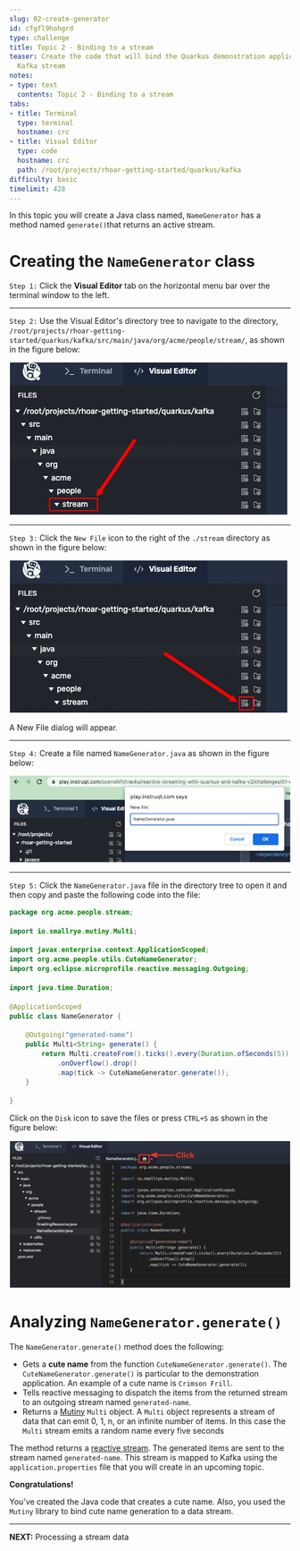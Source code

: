 ```yaml
---
slug: 02-create-generator
id: cfgfl9hohgrd
type: challenge
title: Topic 2 - Binding to a stream
teaser: Create the code that will bind the Quarkus demonstration application to a
  Kafka stream
notes:
- type: text
  contents: Topic 2 - Binding to a stream
tabs:
- title: Terminal
  type: terminal
  hostname: crc
- title: Visual Editor
  type: code
  hostname: crc
  path: /root/projects/rhoar-getting-started/quarkus/kafka
difficulty: basic
timelimit: 428
---
```

In this topic you will create a Java class named, `NameGenerator` has a method named `generate()`that returns an active stream.

# Creating the `NameGenerator` class

`Step 1:` Click the **Visual Editor** tab on the horizontal menu bar over the terminal window to the left.

----

`Step 2:` Use the Visual Editor's directory tree to navigate to the directory, `/root/projects/rhoar-getting-started/quarkus/kafka/src/main/java/org/acme/people/stream/`, as shown in the figure below:

![Go To Directory](../assets/go-to-stream.png)

----

`Step 3:` Click the `New File` icon to the right of the `./stream` directory as shown in the figure below:

![New File](../assets/create-new-file.png)

A New File dialog will appear.

----

`Step 4:` Create a file named `NameGenerator.java` as shown in the figure below:

![Create NameGenerator](../assets/create-name-generator.png)

----

`Step 5:` Click the `NameGenerator.java` file in the directory tree to open it and then copy and paste the following code into the file:

```java
package org.acme.people.stream;

import io.smallrye.mutiny.Multi;

import javax.enterprise.context.ApplicationScoped;
import org.acme.people.utils.CuteNameGenerator;
import org.eclipse.microprofile.reactive.messaging.Outgoing;

import java.time.Duration;

@ApplicationScoped
public class NameGenerator {

    @Outgoing("generated-name")
    public Multi<String> generate() {
        return Multi.createFrom().ticks().every(Duration.ofSeconds(5))
            .onOverflow().drop()
            .map(tick -> CuteNameGenerator.generate());
    }

}
```

Click on the `Disk` icon to save the files or press `CTRL+S` as shown in the figure below:

![Save File](../assets/save-file.png)

# Analyzing `NameGenerator.generate()`

The `NameGenerator.generate()` method does the following:

* Gets a **cute name** from the function `CuteNameGenerator.generate()`. The `CuteNameGenerator.generate()` is particular to the demonstration application. An example of a cute name is `Crimson Frill`.
* Tells reactive messaging to dispatch the items from the returned stream to an outgoing stream named `generated-name`.
* Returns a [Mutiny](https://smallrye.io/smallrye-mutiny/) `Multi` object. A `Multi` object represents a stream of data that can emit 0, 1, n, or an infinite number of items. In this case the `Multi` stream emits a random name every five seconds

The method returns a [reactive stream](http://www.reactive-streams.org/). The generated items are sent to the stream named `generated-name`. This stream is mapped to Kafka using the `application.properties` file that you will create in an upcoming topic.

**Congratulations!**

You've created the Java code that creates a cute name. Also, you used the `Mutiny` library to bind cute name generation to a data stream.

----

**NEXT:** Processing a stream data
